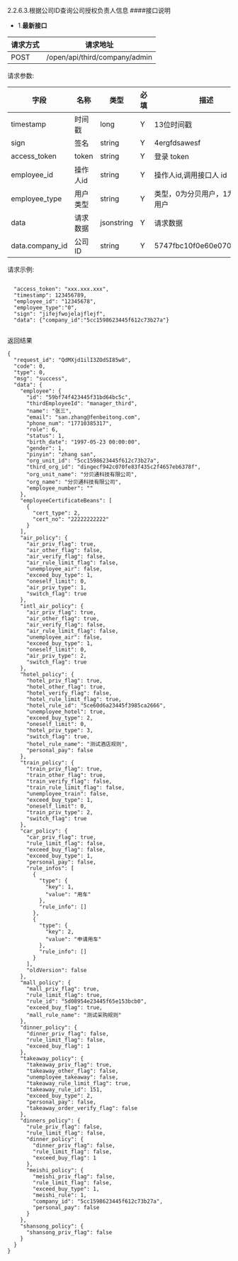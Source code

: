 2.2.6.3.根据公司ID查询公司授权负责人信息
####接口说明
- 1.**最新接口**


请求方式|请求地址
----|---
POST|/open/api/third/company/admin


请求参数:

字段|名称|类型|必填|描述
-----|-----|----|----|----
timestamp|时间戳 |long |Y|13位时间戳
sign|签名 |string |Y|4ergfdsawesf
access\_token|token | string |Y|登录 token
employee\_id| 操作人id|string |Y|操作人id,调用接口人 id
employee\_type| 用户类型|string|Y|类型，0为分贝用户，1为第三方用户
data |请求数据| jsonstring |Y|请求数据
data.company_id|公司ID|string|Y|5747fbc10f0e60e0709d8d7d


 请求示例:
 
 ```

  "access_token": "xxx.xxx.xxx",
  "timestamp": 123456789,
  "employee_id": "12345678",
  "employee_type":"0",
  "sign": "jifejfwojelajflejf",
  "data": {"company_id":"5cc1598623445f612c73b27a"}

```

返回结果

```
{
  "request_id": "QdMXjd1ilI3ZOdSI85w8",
  "code": 0,
  "type": 0,
  "msg": "success",
  "data": {
    "employee": {
      "id": "59bf74f423445f31bd64bc5c",
      "thirdEmployeeId": "manager_third",
      "name": "张三",
      "email": "san.zhang@fenbeitong.com",
      "phone_num": "17710385317",
      "role": 6,
      "status": 1,
      "birth_date": "1997-05-23 00:00:00",
      "gender": 1,
      "pinyin": "zhang san",
      "org_unit_id": "5cc1598623445f612c73b27a",
      "third_org_id": "dingecf942c070fe83f435c2f4657eb6378f",
      "org_unit_name": "分贝通科技有限公司",
      "org_name": "分贝通科技有限公司",
      "employee_number": ""
    },
    "employeeCertificateBeans": [
      {
        "cert_type": 2,
        "cert_no": "22222222222"
      }
    ],
    "air_policy": {
      "air_priv_flag": true,
      "air_other_flag": false,
      "air_verify_flag": false,
      "air_rule_limit_flag": false,
      "unemployee_air": false,
      "exceed_buy_type": 1,
      "oneself_limit": 0,
      "air_priv_type": 1,
      "switch_flag": true
    },
    "intl_air_policy": {
      "air_priv_flag": true,
      "air_other_flag": true,
      "air_verify_flag": false,
      "air_rule_limit_flag": false,
      "unemployee_air": false,
      "exceed_buy_type": 1,
      "oneself_limit": 0,
      "air_priv_type": 2,
      "switch_flag": true
    },
    "hotel_policy": {
      "hotel_priv_flag": true,
      "hotel_other_flag": true,
      "hotel_verify_flag": false,
      "hotel_rule_limit_flag": true,
      "hotel_rule_id": "5ce60d6a23445f3985ca2666",
      "unemployee_hotel": true,
      "exceed_buy_type": 2,
      "oneself_limit": 0,
      "hotel_priv_type": 3,
      "switch_flag": true,
      "hotel_rule_name": "测试酒店规则",
      "personal_pay": false
    },
    "train_policy": {
      "train_priv_flag": true,
      "train_other_flag": true,
      "train_verify_flag": false,
      "train_rule_limit_flag": false,
      "unemployee_train": false,
      "exceed_buy_type": 1,
      "oneself_limit": 0,
      "train_priv_type": 2,
      "switch_flag": true
    },
    "car_policy": {
      "car_priv_flag": true,
      "rule_limit_flag": false,
      "exceed_buy_flag": false,
      "exceed_buy_type": 1,
      "personal_pay": false,
      "rule_infos": [
        {
          "type": {
            "key": 1,
            "value": "用车"
          },
          "rule_info": []
        },
        {
          "type": {
            "key": 2,
            "value": "申请用车"
          },
          "rule_info": []
        }
      ],
      "oldVersion": false
    },
    "mall_policy": {
      "mall_priv_flag": true,
      "rule_limit_flag": true,
      "rule_id": "5d08954e23445f65e153bcb0",
      "exceed_buy_flag": true,
      "mall_rule_name": "测试采购规则"
    },
    "dinner_policy": {
      "dinner_priv_flag": false,
      "rule_limit_flag": false,
      "exceed_buy_flag": 1
    },
    "takeaway_policy": {
      "takeaway_priv_flag": true,
      "takeaway_other_flag": false,
      "unemployee_takeaway": false,
      "takeaway_rule_limit_flag": true,
      "takeaway_rule_id": 151,
      "exceed_buy_type": 2,
      "personal_pay": false,
      "takeaway_order_verify_flag": false
    },
    "dinners_policy": {
      "rule_priv_flag": false,
      "rule_limit_flag": false,
      "dinner_policy": {
        "dinner_priv_flag": false,
        "rule_limit_flag": false,
        "exceed_buy_flag": 1
      },
      "meishi_policy": {
        "meishi_priv_flag": false,
        "rule_limit_flag": false,
        "exceed_buy_type": 1,
        "meishi_rule": 1,
        "company_id": "5cc1598623445f612c73b27a",
        "personal_pay": false
      }
    },
    "shansong_policy": {
      "shansong_priv_flag": false
    }
  }
}


```
